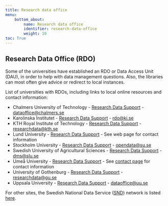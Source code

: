 ```yaml
---
title: Research data office
menu:
    bottom_about:
        name: Research data office
        identifier: research-data-office
        weight: 10
toc: True
---
```


## Research Data Office (RDO)

Some of the universities have established an RDO or Data Access Unit (DAU), in order to help with data management questions. Also, the libraries can most often give advice or redirect to local instances.

List of universities with RDOs, including links to local online resources and contact information:

* Chalmers University of Technology - [Research Data Support](https://www.lib.chalmers.se/en/publish-and-analyse/open-access/research-data/) - <dataoffice@chalmers.se>
* Karolinska Institutet - [Research Data Support](https://staff.ki.se/research-data-management) - <rdo@ki.se>
* KTH Royal Institute of Technology - [Research Data Support](https://www.kth.se/en/biblioteket/publicera-analysera/hantera-forskningsdata/) - <researchdata@kth.se>
* Lund University - [Research Data Support](https://www.lub.lu.se/en/services-and-support/research-data/contacts-and-research-data-initiatives) - See web page for contact information
* Stockholm University - [Research Data Support](https://www.su.se/staff/researchers/research-data) - <opendata@su.se>
* Swedish University of Agricultural Sciences - [Research Data Support](https://www.slu.se/en/subweb/library/publish-and-analyse/archiving-and-publishing-research-data) - <dms@slu.se>
* Umeå University - [Research Data Support](https://www.umu.se/en/library/research-data/) - See [contact page](https://www.umu.se/en/library/research-data/organisation-and-contacts/) for contact information
* University of Gothenburg - [Research Data Support](https://medarbetarportalen.gu.se/service-stod/hantering-av-forskningsdata/?languageId=100001) - <researchdata@gu.se>
* Uppsala University - [Research Data Support](https://mp.uu.se/en/web/info/forska/forskningsdata) - <dataoffice@uu.se>

For other sites, the Swedish National Data Service ([SND](https://snd.gu.se/en)) network is listed [here](https://snd.gu.se/en/about-us/snd-network).

